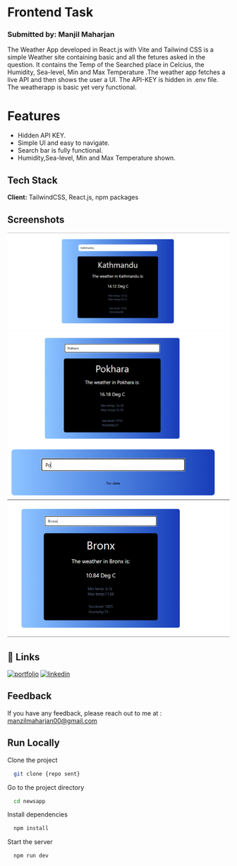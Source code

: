 
# Frontend Task
### Submitted by: Manjil Maharjan

The Weather App developed in React.js with Vite and Tailwind CSS is a simple Weather site containing basic and all the fetures asked in the question. It contains the Temp of the Searched place in Celcius, the Humidity, Sea-level, Min and Max Temperature .The weather app fetches a live API and then shows the user a UI. The API-KEY is hidden in .env file. The weatherapp is basic yet very functional.

# Features
- Hidden API KEY.
- Simple UI and easy to navigate.
- Search bar is fully functional.
- Humidity,Sea-level, Min and Max Temperature shown.



## Tech Stack
**Client:** TailwindCSS, React.js, npm packages


## Screenshots

![App Screenshot](/public/screenshots/ktm.png )
![App Screenshot](/public/screenshots/pkr.png )
![App Screenshot](/public/screenshots/nodata.png )
![App Screenshot](/public/screenshots/bronx.png )



## 🔗 Links
[![portfolio](https://img.shields.io/badge/my_portfolio-000?style=for-the-badge&logo=ko-fi&logoColor=white)](https://manjilmaharjan-portfolio.netlify.app/)
[![linkedin](https://img.shields.io/badge/linkedin-0A66C2?style=for-the-badge&logo=linkedin&logoColor=white)](https://www.linkedin.com/in/manjil-maharjan/)



## Feedback

If you have any feedback, please reach out to me at :
manzilmaharjan00@gmail.com

## Run Locally

Clone the project

```bash
  git clone {repo sent}
```

Go to the project directory

```bash
  cd newsapp
```

Install dependencies

```bash
  npm install
```

Start the server

```bash
  npm run dev
```


